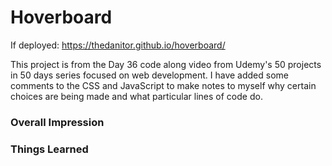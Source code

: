 # Hoverboard

If deployed: https://thedanitor.github.io/hoverboard/

This project is from the Day 36 code along video from Udemy's 50 projects in 50 days series focused on web development. I have added some comments to the CSS and JavaScript to make notes to myself why certain choices are being made and what particular lines of code do.

### Overall Impression



### Things Learned
